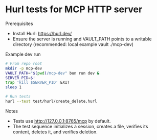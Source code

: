 # Hurl tests for MCP HTTP server

Prerequisites
- Install Hurl: https://hurl.dev/
- Ensure the server is running and VAULT_PATH points to a writable directory (recommended: local example vault ./mcp-dev)

Example dev run
```bash
# From repo root
mkdir -p mcp-dev
VAULT_PATH="$(pwd)/mcp-dev" bun run dev &
SERVER_PID=$!
trap 'kill $SERVER_PID' EXIT
sleep 1

# Run tests
hurl --test test/hurl/create_delete.hurl
```

Notes
- Tests use http://127.0.0.1:8765/mcp by default.
- The test sequence initializes a session, creates a file, verifies its content, deletes it, and verifies deletion.
